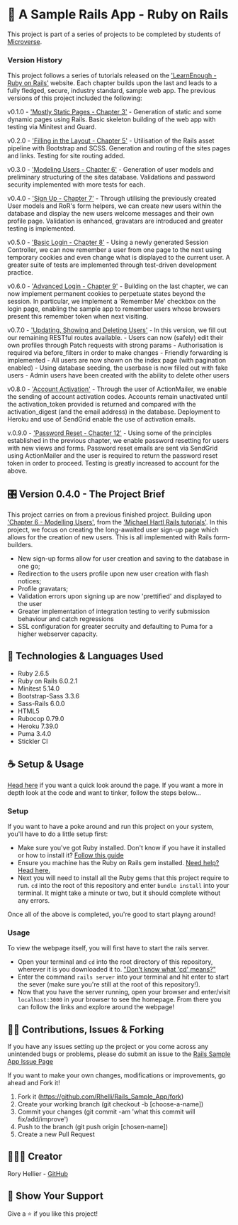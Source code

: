 # 🔏 A Sample Rails App - Ruby on Rails

This project is part of a series of projects to be completed by students of [Microverse](https://www.microverse.org/ 'The Global School for Remote Software Developers!').

### Version History
This project follows a series of tutorials released on the ['LearnEnough - Ruby on Rails'](https://www.learnenough.com/ruby-on-rails-4th-edition-tutorial/) website. Each chapter builds upon the last and leads to a fully fledged, secure, industry standard, sample web app. The previous versions of this project included the following:

  v0.1.0 - ['Mostly Static Pages - Chapter 3'](https://www.learnenough.com/ruby-on-rails-4th-edition-tutorial/static_pages) - Generation of static and some dynamic pages using Rails. Basic skeleton building of the web app with testing via Minitest and Guard.

  v0.2.0 - ['Filling in the Layout - Chapter 5'](https://www.learnenough.com/ruby-on-rails-4th-edition-tutorial/filling_in_the_layout) - Utilisation of the Rails asset pipeline with Bootstrap and SCSS. Generation and routing of the sites pages and links. Testing for site routing added.

  v0.3.0 - ['Modeling Users - Chapter 6'](https://www.learnenough.com/ruby-on-rails-4th-edition-tutorial/modeling_users) - Generation of user models and preliminary structuring of the sites database. Validations and password security implemented with more tests for each.

  v0.4.0 - ['Sign Up - Chapter 7'](https://www.learnenough.com/ruby-on-rails-4th-edition-tutorial/sign_up) - Through utilising the previously created User models and RoR's form helpers, we can create new users within the database and display the new users welcome messages and their own profile page. Validation is enhanced, gravatars are introduced and greater testing is implemented.

  v0.5.0 - ['Basic Login - Chapter 8'](https://www.learnenough.com/ruby-on-rails-4th-edition-tutorial/basic_login) - Using a newly generated Session Controller, we can now remember a user from one page to the next using temporary cookies and even change what is displayed to the current user. A greater suite of tests are implemented through test-driven development practice.

  v0.6.0 - ['Advanced Login - Chapter 9'](https://www.learnenough.com/ruby-on-rails-4th-edition-tutorial/advanced_login) - Building on the last chapter, we can now implement permanent cookies to perpetuate states beyond the session. In particular, we implement a 'Remember Me' checkbox on the login page, enabling the sample app to remember users whose browsers present this remember token when next visiting.

  v0.7.0 - ['Updating, Showing and Deleting Users'](https://www.learnenough.com/ruby-on-rails-4th-edition-tutorial/updating_and_deleting_users) - In this version, we fill out our remaining RESTful routes available. 
    - Users can now (safely) edit their own profiles through Patch requests with strong params 
    - Authorisation is required via before_filters in order to make changes 
    - Friendly forwarding is implemented
    - All users are now shown on the index page (with pagination enabled)
    - Using database seeding, the userbase is now filled out with fake users
    - Admin users have been created with the ability to delete other users

  v0.8.0 - ['Account Activation'](https://www.learnenough.com/ruby-on-rails-4th-edition-tutorial/account_activation) - Through the user of ActionMailer, we enable the sending of account activation codes. Accounts remain unactivated until the activation_token provided is returned and compared with the activation_digest (and the email address) in the database. Deployment to Heroku and use of SendGrid enable the use of activation emails.

  v.0.9.0 - ['Password Reset - Chapter 12'](https://www.learnenough.com/ruby-on-rails-4th-edition-tutorial/password_reset) - Using some of the principles established in the previous chapter, we enable password resetting for users with new views and forms. Password reset emails are sent via SendGrid using ActionMailer and the user is required to return the password reset token in order to proceed. Testing is greatly increased to account for the above.


## 🎛️ Version 0.4.0 - The Project Brief

This project carries on from a previous finished project. Building upon ['Chapter 6 - Modelling Users'](https://www.learnenough.com/ruby-on-rails-4th-edition-tutorial/modeling_users), from the ['Michael Hartl Rails tutorials'](www.learnenough.com). In this project, we focus on creating the long-awaited user sign-up page which allows for the creation of new users. This is all implemented with Rails form-builders.

  - New sign-up forms allow for user creation and saving to the database in one go;
  - Redirection to the users profile upon new user creation with flash notices;
  - Profile gravatars;
  - Validation errors upon signing up are now 'prettified' and displayed to the user
  - Greater implementation of integration testing to verify submission behaviour and catch regressions
  - SSL configuration for greater secruity and defaulting to Puma for a higher webserver capacity.

## 🧪 Technologies & Languages Used

- Ruby 2.6.5
- Ruby on Rails 6.0.2.1
- Minitest 5.14.0
- Bootstrap-Sass 3.3.6
- Sass-Rails 6.0.0
- HTML5
- Rubocop 0.79.0
- Heroku 7.39.0
- Puma 3.4.0
- Stickler CI

## ☕ Setup & Usage

[Head here](https://quiet-sierra-21482.herokuapp.com/) if you want a quick look around the page. If you want a more in depth look at the code and want to tinker, follow the steps below...

### Setup

If you want to have a poke around and run this project on your system, you'll have to do a little setup first:
 - Make sure you've got Ruby installed. Don't know if you have it installed or how to install it? [Follow this guide](https://www.ruby-lang.org/en/documentation/installation/)
 - Ensure you machine has the Ruby on Rails gem installed. [Need help? Head here.](http://railsapps.github.io/installing-rails.html)
 - Next you will need to install all the Ruby gems that this project require to run. `cd` into the root of this repository and enter `bundle install` into your terminal. It might take a minute or two, but it should complete without any errors.

 Once all of the above is completed, you're good to start playng around!

### Usage
To view the webpage itself, you will first have to start the rails server.
 - Open your terminal and `cd` into the root directory of this repository, wherever it is you downloaded it to. ["Don't know what 'cd' means?"](https://www.macworld.com/article/2042378/master-the-command-line-navigating-files-and-folders.html)
 - Enter the command `rails server` into your terminal and hit enter to start the sever (make sure you're still at the root of this repository!).
 - Now that you have the server running, open your browser and enter/visit `localhost:3000` in your browser to see the homepage. From there you can follow the links and explore around the webpage!

## 🤟🏽 Contributions, Issues & Forking

If you have any issues setting up the project or you come across any unintended bugs or problems, please do submit an issue to the [Rails Sample App Issue Page](https://github.com/Rhelli/Rails_Sample_App/issues)

If you want to make your own changes, modifications or improvements, go ahead and Fork it!
1. Fork it (https://github.com/Rhelli/Rails_Sample_App/fork)
2. Create your working branch (git checkout -b [choose-a-name])
3. Commit your changes (git commit -am 'what this commit will fix/add/improve')
4. Push to the branch (git push origin [chosen-name])
5. Create a new Pull Request

## 🧙🏽‍♂️ Creator

Rory Hellier - [GitHub](https://github.com/Rhelli)

## 💋 Show Your Support

Give a ⭐️ if you like this project!
